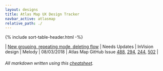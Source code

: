 ```yaml
---
layout: designs
title: Atlas Map UX Design Tracker
navbar_active: atlasmap
relative_path: ./
---
```


{% include sort-table-header.html -%}

| [New grouping, repeating mode, deleting flow](https://redhat.invisionapp.com/share/45NC8K8E69K) | Needs Updates | InVision design | Melody | 08/03/2018 | Atlas Map GitHub Issue [488](https://github.com/atlasmap/atlasmap/issues/488), [294](https://github.com/atlasmap/atlasmap/issues/294), [244](https://github.com/atlasmap/atlasmap/issues/244), [502](https://github.com/atlasmap/atlasmap/issues/502) |

###### All markdown written using this [cheatsheet](https://github.com/adam-p/markdown-here/wiki/Markdown-Cheatsheet).
